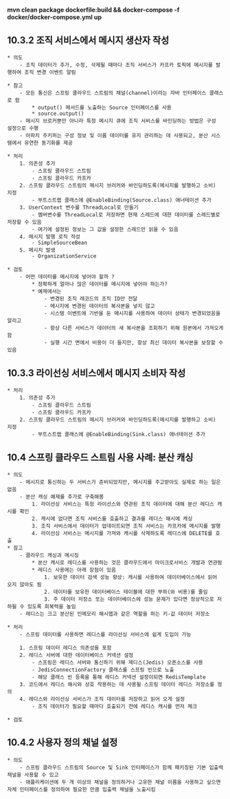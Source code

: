 #### mvn clean package dockerfile:build && docker-compose -f docker/docker-compose.yml up 

## 10.3.2 조직 서비스에서 메시지 생산자 작성

    * 의도 
        - 조직 데이터가 추가, 수정, 삭제될 때마다 조직 서비스가 카프카 토픽에 메시지를 발행하여 조직 변경 이벤트 알림

    * 참고     
        - 모든 통신은 스프링 클라우드 스트림의 채널(channel)이라는 자바 인터페이스 클래스로 함 
            * output() 메서드를 노출하는 Source 인터페이스를 사용
            * source.output()
        - 메시지 브로커뿐만 아니라 특정 메시지 큐에 조직 서비스를 바인딩하는 방법은 구성 설정으로 수행
        - 아파치 주키퍼는 구성 정보 및 이름 데이터를 유지 관리하는 데 사용되고, 분산 시스템에서 유연한 동기화를 제공

    * 처리 
        1. 의존성 추가 
            - 스프링 클라우드 스트림
            - 스프링 클라우드 카프카
        2. 스프링 클라우드 스트림의 메시지 브러커와 바인딩하도록(메시지를 발행하고 소비) 지정 
            - 부트스트랩 클래스에 @EnableBinding(Source.class) 애너테이션 추가 
        3. UserContext 변수를 ThreadLocal로 만들기
            - 멤버변수를 ThreadLocal로 저장하면 현재 스레드에 대한 데이터를 스레드별로 저장할 수 있음 
            - 여기에 설정된 정보는 그 값을 설정한 스레드만 읽을 수 있음
        4. 메시지 발행 로직 작성
            - SimpleSourceBean
        5. 메시지 발생
            - OrganizationService

    * 검토
        - 어떤 데이터를 메시지에 넣어야 할까 ?
            * 정확하게 얼마나 많은 데이터를 메시지에 넣어야 하는가? 
            * 예제에서는
                - 변경된 조직 레코드의 조직 ID만 전달
                - 메시지에 변경된 데이터의 복사본을 넣지 않고
                - 시스템 이벤트에 기반을 둔 메시지를 사용하여 데이터 상태가 변경되었음을 알리고
                - 항상 다른 서비스가 데이터의 새 복사본을 조회하기 위해 원본에서 가져오게 함
                - 실행 시간 면에서 비용이 더 들지만, 항상 최신 데이터 복사본을 보장할 수 있음

## 10.3.3 라이선싱 서비스에서 메시지 소비자 작성

    * 처리 
        1. 의존성 추가 
            - 스프링 클라우드 스트림
            - 스프링 클라우드 카프카
        2. 스프링 클라우드 스트림의 메시지 브러커와 바인딩하도록(메시지를 발행하고 소비) 지정 
            - 부트스트랩 클래스에 @EnableBinding(Sink.class) 애너테이션 추가 

## 10.4 스프링 클라우드 스트림 사용 사례: 분산 캐싱

    * 의도
        - 메시지로 통신하는 두 서비스가 준비되었지만, 메시지를 주고받아도 실제로 하는 일은 없음
        - 분산 캐싱 예제를 추가로 구축해봄 
            1. 라이선싱 서비스는 특정 라이선스와 연관된 조직 데이터에 대해 분산 레디스 캐시를 확인
            2. 캐시에 없다면 조직 서비스를 호출하고 결과를 레디스 해시에 캐싱
            3. 조직 서비스에서 데이터가 업데이트되면 조직 서비스는 카프카에 메시지를 발행
            4. 라이선싱 서비스는 메시지를 가져와 캐시를 삭제하도록 레디스에 DELETE를 호출
    * 참고
        - 클라우드 캐싱과 메시징
            * 분산 캐시로 레디스를 사용하는 것은 클라우드에서 마이크로서비스 개발과 연관됨
            * 레디스 사용에는 아래 장점이 있음
                1. 보유한 데이터 검색 성능 향상: 캐시를 사용하여 데이터베이스에서 읽어 오지 않아도 됨
                2. 데이터를 보유한 데이터베이스 테이블에 대한 부하(와 비용)를 줄임
                3. 주 데이터 저장소 또는 데이터베이스에 성능 문제가 있다면 정상적으로 저하될 수 있도록 회복력을 높임
        - 레디스는 크고 분산된 인메모리 해시맵과 같은 역할을 하는 키-값 데이터 저장소

    * 처리 
        - 스프링 데이터를 사용하면 레디스를 라이선싱 서비스에 쉽게 도입이 가능 
        
        1. 스프링 데이터 레디스 의존성을 포함 
        2. 레디스 서버에 대한 데이터베이스 커넥션 설정
            - 스프링은 레디스 서버와 통신하기 위해 제디스(Jedis) 오픈소스를 사용 
            - JedisConnectionFactory 클래스를 스프링 빈으로 노출
            - 해당 클래스 빈 등록을 통해 레디스 커넥션 설정이되면 RedisTemplate
        3. 코드에서 레디스 해시와 상호 작용하는 데 사용될 스프링 데이터 레디스 저장소를 정의
        4. 레디스와 라이선싱 서비스가 조직 데이터를 저장하고 읽어 오게 설정
            - 조직 데이터가 필요할 때마다 호출되기 전에 레디스 캐시를 먼저 체크

    * 검토

## 10.4.2 사용자 정의 채널 설정

    * 의도
        - 스프링 클라우드 스트림의 Source 및 Sink 인터페이스가 함께 패키징된 기본 입출력 채널을 사용할 수 있고
        - 애플리케이션에 두 개 이상의 채널을 정의하거나 고유한 채널 이름을 사용하고 싶으면 자체 인터페이스를 정의하여 필요한 만큼 입출력 채널을 노출시킴 
